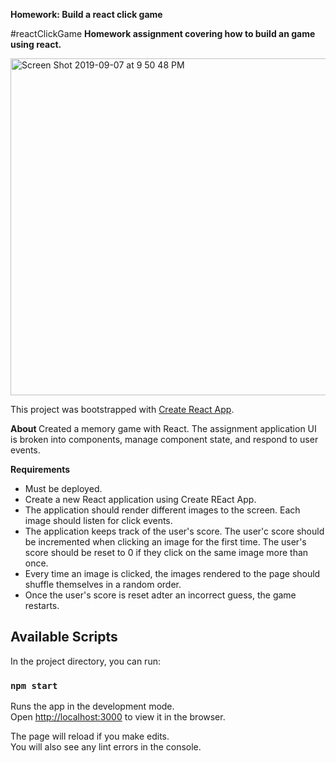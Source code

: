 <b> Homework: Build a react click game </b>

#reactClickGame
<b> Homework assignment covering how to build an game using react. </b>


<img width="539" alt="Screen Shot 2019-09-07 at 9 50 48 PM" src="https://user-images.githubusercontent.com/48806630/64483050-a215bf80-d1b9-11e9-8e5c-68da25bc8f67.png">


This project was bootstrapped with [Create React App](https://github.com/facebook/create-react-app).

<b> About </b>
Created a memory game with React. The assignment application UI is broken into components, manage component state, and respond to user events. 

<b> Requirements </b>
* Must be deployed.
* Create a new React application using Create REact App.
* The application should render different images to the screen. Each image should listen for click events. 
* The application keeps track of the user's score. The user'c score should be incremented when clicking an image for the first time. The user's score should be reset to 0 if they click on the same image more than once. 
* Every time an image is clicked, the images rendered to the page should shuffle themselves in a random order. 
* Once the user's score is reset adter an incorrect guess, the game restarts. 

## Available Scripts

In the project directory, you can run:

### `npm start`

Runs the app in the development mode.<br>
Open [http://localhost:3000](http://localhost:3000) to view it in the browser.

The page will reload if you make edits.<br>
You will also see any lint errors in the console.